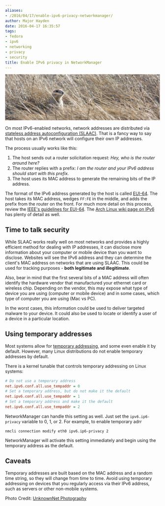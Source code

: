 ```yaml
---
aliases:
- /2016/04/17/enable-ipv6-privacy-networkmanager/
author: Major Hayden
date: 2016-04-17 16:35:57
tags:
- fedora
- ipv6
- networking
- privacy
- security
title: Enable IPv6 privacy in NetworkManager
---
```


![1]

On most IPv6-enabled networks, network addresses are distributed via [stateless address autoconfiguration (SLAAC)][2]. That is a fancy way to say that hosts on an IPv6 network will configure their own IP addresses.

The process usually works like this:

  1. The host sends out a router solicitation request: _Hey, who is the router around here?_
  2. The router replies with a prefix: _I am the router and your IPv6 address should start with this prefix._
  3. The host uses its MAC address to generate the remaining bits of the IP address.

The format of the IPv6 address generated by the host is called [EUI-64][3]. The host takes its MAC address, wedges `FF:FE` in the middle, and adds the prefix from the router on the front. For much more detail on this process, review the [IEEE's guidelines for EUI-64][4]. The [Arch Linux wiki page on IPv6][5] has plenty of detail as well.

## Time to talk security

While SLAAC works really well on most networks and provides a highly efficient method for dealing with IP addresses, it can disclose more information about your computer or mobile device than you want to disclose. Websites will see the IPv6 address and they can determine the client's MAC address on networks that are using SLAAC. This could be used for tracking purposes - **both legitimate and illegitimate**.

Also, bear in mind that the first several bits of a MAC address will often identify the hardware vendor that manufactured your ethernet card or wireless chip. Depending on the vendor, this may expose what type of device you are using (computer or mobile device) and in some cases, which type of computer you are using (Mac vs PC).

In the worst cases, this information could be used to deliver targeted malware to your device. It could also be used to locate or identify a user of a device in a particular location.

## Using temporary addresses

Most systems allow for [temporary addressing][6], and some even enable it by default. However, many Linux distributions do not enable temporary addresses by default.

There is a kernel tunable that controls temporary addressing on Linux systems:

```ini
# Do not use a temporary address
net.ipv6.conf.all.use_tempaddr = 0
# Set a temporary address, but do not make it the default
net.ipv6.conf.all.use_tempaddr = 1
# Set a temporary address and make it the default
net.ipv6.conf.all.use_tempaddr = 2
```


NetworkManager can handle this setting as well. Just set the `ipv6.ip6-privacy` variable to 0, 1, or 2. For example, to enable temporary adrr

```
nmcli connection modify eth0 ipv6.ip6-privacy 2
```


NetworkManager will activate this setting immediately and begin using the temporary address as the default.

## Caveats

Temporary addresses are built based on the MAC address and a random time string, so they will change from time to time. Avoid using temporary addressing on devices that you regularly access via their IPv6 address, such as servers or other non-mobile systems.

Photo Credit: [UnknownNet Photography][7]

 [1]: /wp-content/uploads/2016/04/25587307903_3ec82a6dde_b-e1460910591232.jpg
 [2]: https://en.wikipedia.org/wiki/IPv6_address#Stateless_address_autoconfiguration
 [3]: https://en.wikipedia.org/wiki/IPv6_address#Modified_EUI-64
 [4]: https://standards.ieee.org/develop/regauth/tut/eui64.pdf
 [5]: https://wiki.archlinux.org/index.php/IPv6
 [6]: https://en.wikipedia.org/wiki/IPv6_address#Temporary_addresses
 [7]: https://www.flickr.com/photos/110548908@N06/25587307903/